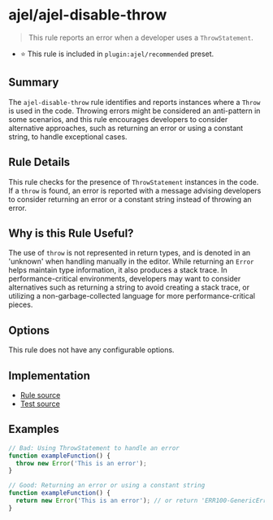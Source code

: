 # ajel/ajel-disable-throw

> This rule reports an error when a developer uses a `ThrowStatement`.

- ⭐️ This rule is included in `plugin:ajel/recommended` preset.

## Summary

The `ajel-disable-throw` rule identifies and reports instances where a `Throw` is used in the code. Throwing errors might be considered an anti-pattern in some scenarios, and this rule encourages developers to consider alternative approaches, such as returning an error or using a constant string, to handle exceptional cases.

## Rule Details

This rule checks for the presence of `ThrowStatement` instances in the code. If a `throw` is found, an error is reported with a message advising developers to consider returning an error or a constant string instead of throwing an error.

## Why is this Rule Useful?

The use of `throw` is not represented in return types, and is denoted in an 'unknown' when handling manually in the editor. While returning an `Error` helps maintain type information, it also produces a stack trace. In performance-critical environments, developers may want to consider alternatives such as returning a string to avoid creating a stack trace, or utilizing a non-garbage-collected language for more performance-critical pieces.

## Options

This rule does not have any configurable options.

## Implementation

- [Rule source](https://github.com/Handfish/ajel/blob/main/packages/eslint-plugin-ajel/src/rules/ajel-disable-throw.ts)
- [Test source](https://github.com/Handfish/ajel/blob/main/packages/eslint-plugin-ajel/tests/rules/ajel-disable-throw.ts)

## Examples

```javascript
// Bad: Using ThrowStatement to handle an error
function exampleFunction() {
  throw new Error('This is an error');
}

// Good: Returning an error or using a constant string
function exampleFunction() {
  return new Error('This is an error'); // or return 'ERR100-GenericError';
}
```

